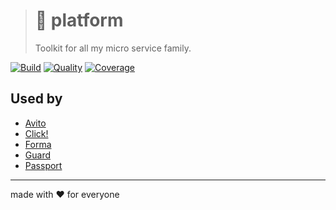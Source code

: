 > # 🧰 platform
>
> Toolkit for all my micro service family.

[![Build][icon_build]][page_build]
[![Quality][icon_quality]][page_quality]
[![Coverage][icon_coverage]][page_coverage]

## Used by

- [Avito][page_avito]
- [Click!][page_click]
- [Forma][page_forma]
- [Guard][page_guard]
- [Passport][page_passport]

---

made with ❤️ for everyone

[icon_build]:      https://travis-ci.org/kamilsk/platform.svg?branch=master
[icon_coverage]:   https://api.codeclimate.com/v1/badges/092e6f2f5ad3c447314a/test_coverage
[icon_docs]:       https://godoc.org/github.com/kamilsk/platform?status.svg
[icon_quality]:    https://scrutinizer-ci.com/g/kamilsk/platform/badges/quality-score.png?b=master

[page_build]:      https://travis-ci.org/kamilsk/platform
[page_coverage]:   https://codeclimate.com/github/kamilsk/platform
[page_docs]:       https://godoc.org/github.com/kamilsk/platform
[page_quality]:    https://scrutinizer-ci.com/g/kamilsk/platform/?branch=master

[page_avito]:      https://github.com/avito-tech
[page_click]:      https://github.com/kamilsk/click
[page_forma]:      https://github.com/kamilsk/form-api
[page_guard]:      https://github.com/kamilsk/guard
[page_passport]:   https://github.com/kamilsk/passport
[page_promo]:      https://github.com/kamilsk/platform
